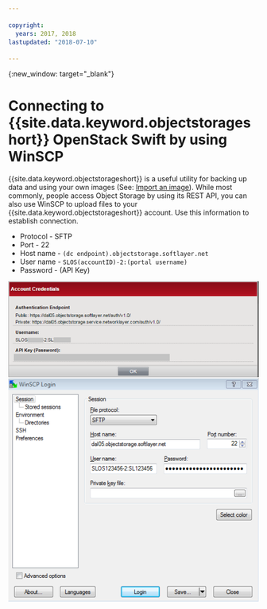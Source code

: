 ```yaml
---

copyright:
  years: 2017, 2018
lastupdated: "2018-07-10"

---
```

{:new_window: target="_blank"}

# Connecting to {{site.data.keyword.objectstorageshort}} OpenStack Swift by using WinSCP

{{site.data.keyword.objectstorageshort}} is a useful utility for backing up data and using your own images (See: [Import an image](https://console.bluemix.net/docs/infrastructure/image-templates/import-image.html)). While most commonly, people access Object Storage by using its REST API, you can also use WinSCP to upload files to your {{site.data.keyword.objectstorageshort}} account. Use this information to establish connection.

 - Protocol - SFTP
 - Port - 22
 - Host name - `(dc endpoint).objectstorage.softlayer.net`
 - User name - `SLOS(accountID)-2:(portal username)`
 - Password - (API Key)

 ![User Credentials](/images/Object_storage_credentials.png)
 ![OS WinSCP](/images/OS_WINSCP.png)
